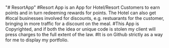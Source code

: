 "# ResortApp" 
#Resort App is an App for Hotel/Resort Customers to earn points and in turn redeeming rewards for points. The Hotel can also get #local businesses involved for discounts, e.g. restuarants for the customer, bringing in more traffic for a discount on the meal.
#This App is Copyrighted, and if both the idea or unique code is stolen my client will press charges to the full extent of the law. #It is on Github strictly as a way for me to display my portfolio.
